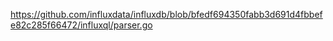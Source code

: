 https://github.com/influxdata/influxdb/blob/bfedf694350fabb3d691d4fbbefe82c285f66472/influxql/parser.go
